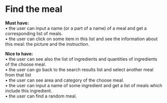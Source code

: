 <h1>Find the meal</h1>

**Must have:**
<br>• the user can input a name (or a part of a name) of a meal and get a corresponding list of meals.
<br>• the user can click on some item in this list and see the information about this meal: the picture and the instruction.

**Nice to have:**
<br>• the user can see also the list of ingredients and quantities of ingredients of the choose meal.
<br>• the user can go back to the search results list and select another meal from that list
<br>• the user can see area and category of the choose meal.
<br>• the user can input a name of some ingredient and get a list of meals which include this ingredient.
<br>• the user can find a random meal.
